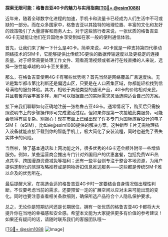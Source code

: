 **探索无限可能：格鲁吉亚4G卡的魅力与实用指南[[TG💪+ @esim1088](https://t.me/s/esim1088)]**

近年来，随着全球数字化进程的加速，手机卡和流量卡已经成为人们生活中不可或缺的一部分。而在众多国家中，格鲁吉亚以其独特的地理位置、丰富的文化和友好的政策吸引了大量游客和商务人士。对于这些旅行者来说，一张优质的格鲁吉亚4G卡无疑能让他们在异国他乡享受到如在家一般的便利通信体验。

首先，让我们来了解一下什么是4G卡。简单来说，4G卡就是一种支持第四代移动网络技术的SIM卡，它能够提供比传统3G更快的数据传输速度以及更稳定的连接质量。对于经常需要处理工作文件、观看高清视频或者进行在线直播的人来说，选择一张性能卓越的4G卡至关重要。

那么，在格鲁吉亚使用4G卡有哪些优势呢？首先当然是网络覆盖广且速度快。无论是繁华都市第比利斯还是偏远山区，只要是在人口密集区域，你都能轻松找到信号满格的服务体验。其次，相较于其他类型的通讯产品，4G卡的价格相对亲民，并且套餐内容丰富多样，用户可以根据自己的实际需求灵活选购适合自己的方案。

接下来我们聊聊如何正确地注册一张格鲁吉亚4G卡。通常情况下，购买后只需按照说明书上的步骤操作即可完成激活过程。但如果你是第一次接触此类服务，可能会觉得有些复杂。别担心！现在市面上已经出现了许多专门为国际旅客设计的电子SIM卡（eSIM），比如由@esim1088提供的解决方案。这种新型卡片无需物理插入设备就能直接下载到你的智能手机上，极大简化了安装流程，同时也避免了丢失实体卡的风险。

当然啦，除了基本通话和上网功能之外，很多优秀的4G卡还会额外附带一些增值服务。例如，某些运营商会推出专门针对外国用户的优惠套餐，包括免费WiFi热点共享、跨国漫游资费减免等福利；还有一些平台则专注于整合本地资源，为用户提供定制化的旅游攻略推荐或是购物折扣信息推送服务——这些都是传统SIM卡难以企及的优势所在。

最后提醒大家，在挑选合适的格鲁吉亚4G卡时一定要结合自身情况做出理性判断。不仅要考虑当前的需求，还要预留一定的扩展空间以应对未来可能出现的变化。同时也要注意查看相关条款细则，确保所选产品符合个人隐私保护要求。

总之，无论你是短期访问还是长期居住，拥有一张优质的格鲁吉亚4G卡都将大大提升你在当地的幸福感和安全感。希望本文能为大家提供更多有价值的参考建议！如果还有疑问的话，请随时联系我们的客服团队哦～

[[TG💪+ @esim1088](https://t.me/s/esim1088) ![Image](https://i.postimg.cc/4NQfJmqS/Snipaste-2025-05-13-00-14-12.png)]